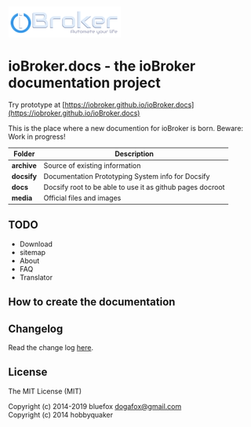 ![Logo](media/ioBroker_logo_s.png)

# ioBroker.docs - the ioBroker documentation project

Try prototype at [https://iobroker.github.io/ioBroker.docs](https://iobroker.github.io/ioBroker.docs)

This is the place where a new documention for ioBroker is born. Beware: Work in progress!

| Folder | Description |
|---|---|
|**archive**|Source of existing information|
|**docsify**|Documentation Prototyping System info for Docsify|
|**docs**|Docsify root to be able to use it as github pages docroot|
|**media**|Official files and images|

## TODO
- Download
- sitemap
- About
- FAQ
- Translator

## How to create the documentation


## Changelog
Read the change log [here](CHANGELOG.md).

## License

The MIT License (MIT)

Copyright (c) 2014-2019 bluefox <dogafox@gmail.com>  
Copyright (c) 2014      hobbyquaker
